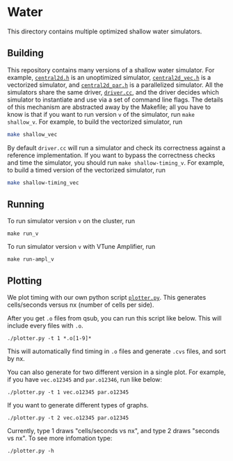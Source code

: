 # Water #
This directory contains multiple optimized shallow water simulators.

## Building ##
This repository contains many versions of a shallow water simulator. For
example, [`central2d.h`](central2d.h) is an unoptimized simulator,
[`central2d_vec.h`](central2d_vec.h) is a vectorized simulator, and
[`central2d_par.h`](central2d_par.h) is a parallelized simulator. All the
simulators share the same driver, [`driver.cc`](driver.cc), and the driver
decides which simulator to instantiate and use via a set of command line flags.
The details of this mechanism are abstracted away by the Makefile; all you have
to know is that if you want to run version `v` of the simulator, run `make
shallow_v`. For example, to build the vectorized simulator, run

```bash
make shallow_vec
```

By default `driver.cc` will run a simulator and check its correctness against a
reference implementation. If you want to bypass the correctness checks and time
the simulator, you should run `make shallow-timing_v`. For example, to build a
timed version of the vectorized simulator, run

```bash
make shallow-timing_vec
```

## Running ##
To run simulator version `v` on the cluster, run

```
make run_v
```

To run simulator version `v` with VTune Amplifier, run

```
make run-ampl_v
```

## Plotting ##
We plot timing with our own python script [`plotter.py`](plotter.py). This
generates cells/seconds versus nx (number of cells per side).

After you get `.o` files from qsub, you can run this script like below. This
will include every files with `.o`.

```
./plotter.py -t 1 *.o[1-9]*
```

This will automatically find timing in `.o` files and generate `.cvs` files,
and sort by nx.

You can also generate for two different version in a single plot. For example,
if you have `vec.o12345` and `par.o12346`, run like below:

```
./plotter.py -t 1 vec.o12345 par.o12345
```

If you want to generate different types of graphs.
```
./plotter.py -t 2 vec.o12345 par.o12345
```

Currently, type 1 draws "cells/seconds vs nx", and type 2 draws "seconds vs
nx". To see more infomation type:

```
./plotter.py -h
```

